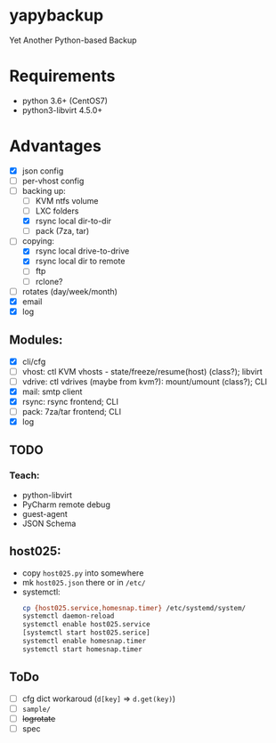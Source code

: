 # yapybackup
Yet Another Python-based Backup

# Requirements
- python 3.6+ (CentOS7)
- python3-libvirt 4.5.0+

# Advantages
- [x] json config
- [ ] per-vhost config
- [ ] backing up:
  - [ ] KVM ntfs volume
  - [ ] LXC folders
  - [x] rsync local dir-to-dir
  - [ ] pack (7za, tar)
- [ ] copying:
  - [x] rsync local drive-to-drive
  - [x] rsync local dir to remote
  - [ ] ftp
  - [ ] rclone?
- [ ] rotates (day/week/month)
- [x] email
- [x] log

## Modules:
- [x] cli/cfg
- [ ] vhost: ctl KVM vhosts - state/freeze/resume(host) (class?); libvirt
- [ ] vdrive: ctl vdrives (maybe from kvm?): mount/umount (class?); CLI
- [x] mail: smtp client
- [x] rsync: rsync frontend; CLI
- [ ] pack: 7za/tar frontend; CLI
- [x] log

## TODO
### Teach:
- python-libvirt
- PyCharm remote debug
- guest-agent
- JSON Schema

## host025:
- copy `host025.py` into somewhere
- mk `host025.json` there or in `/etc/`
- systemctl:
   ```bash
   cp {host025.service,homesnap.timer} /etc/systemd/system/
   systemctl daemon-reload
   systemctl enable host025.service
   [systemctl start host025.serice]
   systemctl enable homesnap.timer
   systemctl start homesnap.timer
   ```

## ToDo
- [ ] cfg dict workaroud (`d[key]` &rArr; `d.get(key)`)
- [ ] `sample/`
- [ ] ~~logrotate~~
- [ ] spec
